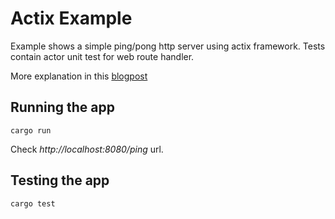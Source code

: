 # Actix Example

Example shows a simple ping/pong http server using actix framework.
Tests contain actor unit test for web route handler.

More explanation in this [blogpost](https://amarjanica.com/mocking-actix-actor-without-getting-a-gray-hair/)

## Running the app 
```cargo run```  
  
Check *http://localhost:8080/ping* url.  

## Testing the app
`cargo test`
